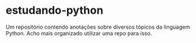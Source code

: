 # estudando-python
 Um repositório contendo anotações sobre diversos tópicos da linguagem Python. Acho mais organizado utilizar uma repo para isso.
